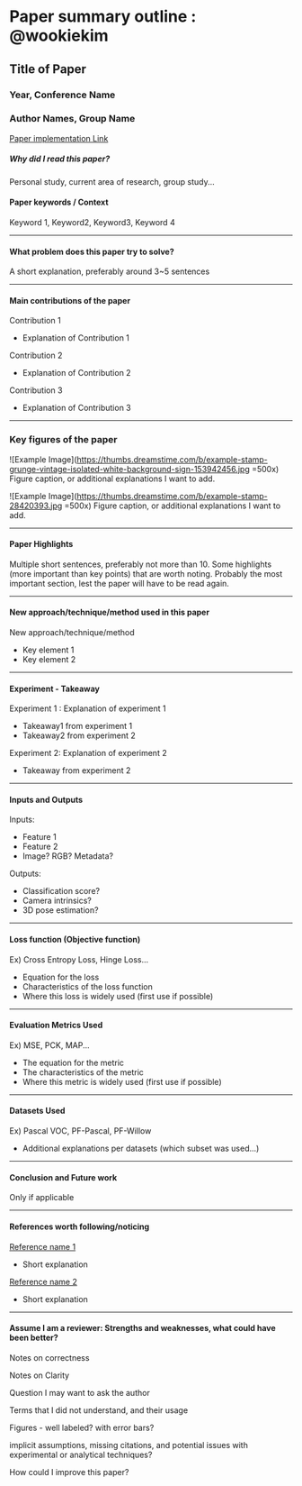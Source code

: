 # Paper summary outline : @wookiekim

## Title of Paper
### Year, Conference Name
### Author Names, Group Name
[Paper implementation Link](https://github.com/zjhthu/OANet)


##### Why did I read this paper?
Personal study, current area of research, group study...

#### Paper keywords / Context
Keyword 1, Keyword2, Keyword3, Keyword 4

***

#### What problem does this paper try to solve?
A short explanation, preferably around 3~5 sentences

***

#### Main contributions of the paper
Contribution 1
* Explanation of Contribution 1

Contribution 2
* Explanation of Contribution 2

Contribution 3
* Explanation of Contribution 3

***

### Key figures of the paper
![Example Image](https://thumbs.dreamstime.com/b/example-stamp-grunge-vintage-isolated-white-background-sign-153942456.jpg =500x)
Figure caption, or additional explanations I want to add.

![Example Image](https://thumbs.dreamstime.com/b/example-stamp-28420393.jpg =500x)
Figure caption, or additional explanations I want to add.

***

#### Paper Highlights
Multiple short sentences, preferably not more than 10. Some highlights (more important than key points) that are worth noting. Probably the most important section, lest the paper will have to be read again.

***

#### New approach/technique/method used in this paper 
New approach/technique/method
* Key element 1
* Key element 2

***

#### Experiment - Takeaway
Experiment 1 : Explanation of experiment 1
* Takeaway1 from experiment 1
* Takeaway2 from experiment 2

Experiment 2: Explanation of experiment 2
* Takeaway from experiment 2

***

#### Inputs and Outputs 
Inputs:
* Feature 1
* Feature 2
* Image? RGB? Metadata?

Outputs:
* Classification score?
* Camera intrinsics?
* 3D pose estimation?

***

#### Loss function (Objective function)
Ex) Cross Entropy Loss, Hinge Loss...
* Equation for the loss
* Characteristics of the loss function
* Where this loss is widely used (first use if possible)

***

#### Evaluation Metrics Used
Ex) MSE, PCK, MAP...
* The equation for the metric
* The characteristics of the metric
* Where this metric is widely used (first use if possible)

***

#### Datasets Used
Ex) Pascal VOC, PF-Pascal, PF-Willow
* Additional explanations per datasets (which subset was used...)

***

#### Conclusion and Future work
Only if applicable

***

#### References worth following/noticing
[Reference name 1](link)
* Short explanation

[Reference name 2](link)
* Short explanation

***

#### Assume I am a reviewer: Strengths and weaknesses, what could have been better?
Notes on correctness

Notes on Clarity

Question I may want to ask the author

Terms that I did not understand, and their usage

Figures - well labeled? with error bars?

implicit assumptions, missing citations, and potential issues with experimental or analytical techniques?

How could I improve this paper?